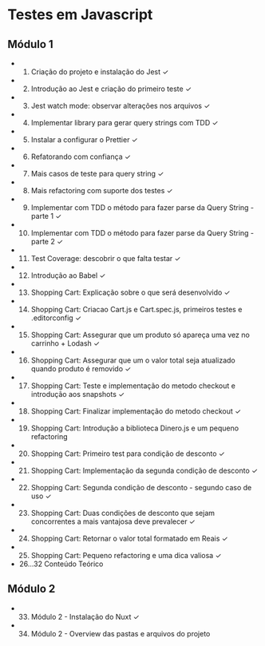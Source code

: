 # Testes em Javascript

## Módulo 1
* 1. Criação do projeto e instalação do Jest ✓
* 2. Introdução ao Jest e criação do primeiro teste ✓
* 3. Jest watch mode: observar alterações nos arquivos ✓
* 4. Implementar library para gerar query strings com TDD ✓
* 5. Instalar a configurar o Prettier ✓
* 6. Refatorando com confiança ✓
* 7. Mais casos de teste para query string ✓
* 8. Mais refactoring com suporte dos testes ✓
* 9. Implementar com TDD o método para fazer parse da Query String - parte 1 ✓
* 10. Implementar com TDD o método para fazer parse da Query String - parte 2 ✓
* 11. Test Coverage: descobrir o que falta testar ✓
* 12. Introdução ao Babel ✓
* 13. Shopping Cart: Explicação sobre o que será desenvolvido ✓
* 14. Shopping Cart: Criacao Cart.js e Cart.spec.js, primeiros testes e .editorconfig ✓
* 15. Shopping Cart: Assegurar que um produto só apareça uma vez no carrinho + Lodash ✓
* 16. Shopping Cart: Assegurar que um o valor total seja atualizado quando produto é removido ✓
* 17. Shopping Cart: Teste e implementação do metodo checkout e introdução aos snapshots ✓
* 18. Shopping Cart: Finalizar implementação do metodo checkout ✓
* 19. Shopping Cart: Introdução a biblioteca Dinero.js e um pequeno refactoring
* 20. Shopping Cart: Primeiro test para condição de desconto ✓
* 21. Shopping Cart: Implementação da segunda condição de desconto ✓
* 22. Shopping Cart: Segunda condição de desconto - segundo caso de uso ✓
* 23. Shopping Cart: Duas condições de desconto que sejam concorrentes a mais vantajosa deve prevalecer ✓
* 24. Shopping Cart: Retornar o valor total formatado em Reais ✓
* 25. Shopping Cart: Pequeno refactoring e uma dica valiosa ✓
* 26...32 Conteúdo Teórico

## Módulo 2
* 33. Módulo 2 - Instalação do Nuxt ✓
* 34. Módulo 2 - Overview das pastas e arquivos do projeto












